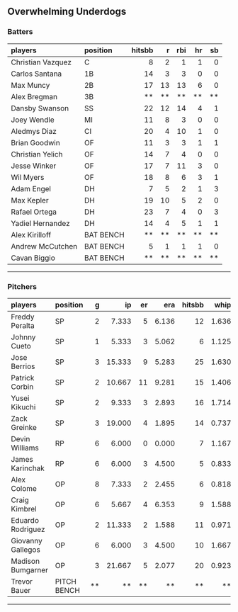 ## Overwhelming Underdogs

### Batters

 
|players           |position  | hitsbb|  r| rbi| hr| sb| 
|:-----------------|:---------|------:|--:|---:|--:|--:| 
|Christian Vazquez |C         |      8|  2|   1|  1|  0| 
|Carlos Santana    |1B        |     14|  3|   3|  0|  0| 
|Max Muncy         |2B        |     17| 13|  13|  6|  0| 
|Alex Bregman      |3B        |     **| **|  **| **| **| 
|Dansby Swanson    |SS        |     22| 12|  14|  4|  1| 
|Joey Wendle       |MI        |     11|  8|   3|  0|  0| 
|Aledmys Diaz      |CI        |     20|  4|  10|  1|  0| 
|Brian Goodwin     |OF        |     11|  3|   3|  1|  1| 
|Christian Yelich  |OF        |     14|  7|   4|  0|  0| 
|Jesse Winker      |OF        |     17|  7|  11|  3|  0| 
|Wil Myers         |OF        |     18|  8|   6|  3|  1| 
|Adam Engel        |DH        |      7|  5|   2|  1|  3| 
|Max Kepler        |DH        |     19| 10|   5|  2|  0| 
|Rafael Ortega     |DH        |     23|  7|   4|  0|  3| 
|Yadiel Hernandez  |DH        |     14|  4|   5|  1|  1| 
|Alex Kirilloff    |BAT BENCH |     **| **|  **| **| **| 
|Andrew McCutchen  |BAT BENCH |      5|  1|   1|  1|  0| 
|Cavan Biggio      |BAT BENCH |     **| **|  **| **| **| 


* * *

### Pitchers

 
|players           |position    |  g|     ip| er|   era| hitsbb|  whip| so|  w| sv| 
|:-----------------|:-----------|--:|------:|--:|-----:|------:|-----:|--:|--:|--:| 
|Freddy Peralta    |SP          |  2|  7.333|  5| 6.136|     12| 1.636| 10|  1|  0| 
|Johnny Cueto      |SP          |  1|  5.333|  3| 5.062|      6| 1.125|  3|  0|  0| 
|Jose Berrios      |SP          |  3| 15.333|  9| 5.283|     25| 1.630| 12|  0|  0| 
|Patrick Corbin    |SP          |  2| 10.667| 11| 9.281|     15| 1.406| 10|  0|  0| 
|Yusei Kikuchi     |SP          |  2|  9.333|  3| 2.893|     16| 1.714| 11|  0|  0| 
|Zack Greinke      |SP          |  3| 19.000|  4| 1.895|     14| 0.737| 10|  1|  0| 
|Devin Williams    |RP          |  6|  6.000|  0| 0.000|      7| 1.167|  8|  0|  2| 
|James Karinchak   |RP          |  6|  6.000|  3| 4.500|      5| 0.833|  4|  0|  0| 
|Alex Colome       |OP          |  8|  7.333|  2| 2.455|      6| 0.818|  1|  1|  4| 
|Craig Kimbrel     |OP          |  6|  5.667|  4| 6.353|      9| 1.588|  9|  0|  0| 
|Eduardo Rodriguez |OP          |  2| 11.333|  2| 1.588|     11| 0.971| 14|  1|  0| 
|Giovanny Gallegos |OP          |  6|  6.000|  3| 4.500|     10| 1.667|  7|  0|  1| 
|Madison Bumgarner |OP          |  3| 21.667|  5| 2.077|     20| 0.923| 16|  1|  0| 
|Trevor Bauer      |PITCH BENCH | **|     **| **|    **|     **|    **| **| **| **| 


* * *


